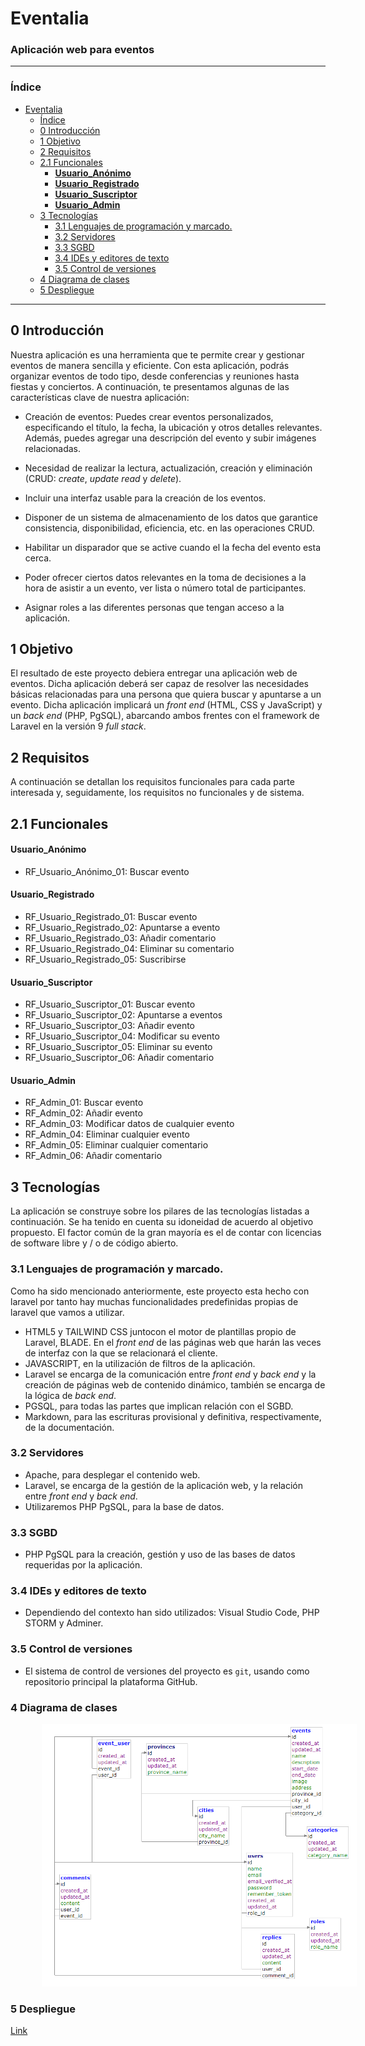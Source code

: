 # Eventalia
### Aplicación web para eventos

---

### Índice

- [Eventalia](#eventalia)
    - [Índice](#índice)
  - [0 Introducción](#0-introducción)
  - [1 Objetivo](#1-objetivo)
  - [2 Requisitos](#2-requisitos)
  - [2.1 Funcionales](#21-funcionales)
      - [**Usuario\_Anónimo**](#usuario_anónimo)
      - [**Usuario\_Registrado**](#usuario_registrado)
      - [**Usuario\_Suscriptor**](#usuario_suscriptor)
      - [**Usuario\_Admin**](#usuario_admin)
  - [3 Tecnologías](#3-tecnologías)
    - [3.1 Lenguajes de programación y marcado.](#31-lenguajes-de-programación-y-marcado)
    - [3.2 Servidores](#32-servidores)
    - [3.3 SGBD](#33-sgbd)
    - [3.4 IDEs y editores de texto](#34-ides-y-editores-de-texto)
    - [3.5 Control de versiones](#35-control-de-versiones)
  - [4 Diagrama de clases](#4-diagrama-de-clases)
  - [5 Despliegue](#5-despliegue)

---

## 0 Introducción

Nuestra aplicación es una herramienta que te permite crear y gestionar eventos de manera sencilla y eficiente. Con esta aplicación, podrás organizar eventos de todo tipo, desde conferencias y reuniones hasta fiestas y conciertos. A continuación, te presentamos algunas de las características clave de nuestra aplicación:

- Creación de eventos: Puedes crear eventos personalizados, especificando el título, la fecha, la ubicación y otros detalles relevantes. Además, puedes agregar una descripción del evento y subir imágenes relacionadas.


- Necesidad de realizar la lectura, actualización, creación y eliminación (CRUD: _create_, _update_ _read_ y _delete_).

- Incluir una interfaz usable para la creación de los eventos.

- Disponer de un sistema de almacenamiento de los datos que garantice consistencia, disponibilidad, eficiencia, etc. en las operaciones CRUD.


- Habilitar un disparador que se active cuando el la fecha del evento esta cerca.

- Poder ofrecer ciertos datos relevantes en la toma de decisiones a la hora de asistir a un evento, ver lista o número total de participantes.

- Asignar roles a las diferentes personas que tengan acceso a la aplicación.

## 1 Objetivo

El resultado de este proyecto debiera entregar una aplicación web de eventos. Dicha aplicación deberá ser capaz de resolver las necesidades básicas relacionadas para una persona que quiera buscar y apuntarse a un evento. Dicha aplicación implicará un _front end_ (HTML, CSS y JavaScript) y un _back end_ (PHP, PgSQL), abarcando ambos frentes con el framework de Laravel en la versión 9 _full stack_.

## 2 Requisitos

A continuación se detallan los requisitos funcionales para cada parte interesada y, seguidamente, los requisitos no funcionales y de sistema.

## 2.1 Funcionales

#### **Usuario_Anónimo**

- RF_Usuario_Anónimo_01: Buscar evento

#### **Usuario_Registrado**

- RF_Usuario_Registrado_01: Buscar evento 
- RF_Usuario_Registrado_02: Apuntarse a evento 
- RF_Usuario_Registrado_03: Añadir comentario
- RF_Usuario_Registrado_04: Eliminar su comentario
- RF_Usuario_Registrado_05: Suscribirse

#### **Usuario_Suscriptor**
- RF_Usuario_Suscriptor_01: Buscar evento 
- RF_Usuario_Suscriptor_02: Apuntarse a eventos 
- RF_Usuario_Suscriptor_03: Añadir evento 
- RF_Usuario_Suscriptor_04: Modificar su evento
- RF_Usuario_Suscriptor_05: Eliminar su evento
- RF_Usuario_Suscriptor_06: Añadir comentario

#### **Usuario_Admin**

- RF_Admin_01: Buscar evento
- RF_Admin_02: Añadir evento
- RF_Admin_03: Modificar datos de cualquier evento
- RF_Admin_04: Eliminar cualquier evento
- RF_Admin_05: Eliminar cualquier comentario
- RF_Admin_06: Añadir comentario

## 3 Tecnologías

La aplicación se construye sobre los pilares de las tecnologías listadas a continuación. Se ha tenido en cuenta su idoneidad de acuerdo al objetivo propuesto. El factor común de la gran mayoría es el de contar con licencias de software libre y / o de código abierto.

### 3.1 Lenguajes de programación y marcado.

Como ha sido mencionado anteriormente, este proyecto esta hecho con laravel por tanto hay muchas funcionalidades predefinidas propias de laravel que vamos a utilizar.
- HTML5 y TAILWIND CSS juntocon el motor de plantillas propio de Laravel, BLADE. En el  _front end_ de las páginas web que harán las veces de interfaz con la que se relacionará el cliente.
- JAVASCRIPT, en la utilización de filtros de la aplicación.
- Laravel se encarga de la comunicación entre _front end_ y _back end_ y la creación de páginas web de contenido dinámico, también se encarga de la lógica de  _back end_.
- PGSQL, para todas las partes que implican relación con el SGBD.
- Markdown, para las escrituras provisional y definitiva, respectivamente, de la documentación.

### 3.2 Servidores

- Apache, para desplegar el contenido web.
- Laravel, se encarga de la gestión de la aplicación web, y la relación entre  _front end_ y _back end_.
- Utilizaremos PHP PgSQL, para la base de datos.

### 3.3 SGBD

- PHP PgSQL para la creación, gestión y uso de las bases de datos requeridas por la aplicación.

### 3.4 IDEs y editores de texto

- Dependiendo del contexto han sido utilizados: Visual Studio Code, PHP STORM y Adminer.

### 3.5 Control de versiones

- El sistema de control de versiones del proyecto es `git`, usando como repositorio principal la plataforma GitHub.

### 4 Diagrama de clases
<img style="width:700px;margin-left:50px" src="public/images/diagramas/DiagramaClasesEventalia.PNG">

### 5 Despliegue
[Link](http://eventalia.randion.es/)


